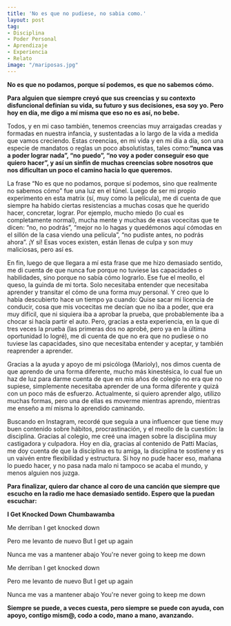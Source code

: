 ```yaml
---
title: 'No es que no pudiese, no sabia como.'
layout: post
tag:
- Disciplina
- Poder Personal
- Aprendizaje
- Experiencia
- Relato
image: "/mariposas.jpg"
---
```


**No es que no podamos, porque sí podemos, es que no sabemos cómo.**

**Para alguien que siempre creyó que sus creencias y su contexto disfuncional definían su vida, su futuro y sus decisiones, esa soy yo. Pero hoy en día, me digo a mí misma que eso no es así, no bebe.**

Todos, y en mi caso también, tenemos creencias muy arraigadas creadas y formadas en nuestra infancia, y sustentadas a lo largo de la vida a medida que vamos creciendo. Estas creencias, en mi vida y en mi día a día, son una especie de mandatos o reglas un poco absolutistas, tales como:**“nunca vas a poder lograr nada”, “no puedo”, “no voy a poder conseguir eso que quiero hacer”, y así un sinfín de muchas creencias sobre nosotros que nos dificultan un poco el camino hacia lo que queremos.**

La frase “No es que no podamos, porque sí podemos, sino que realmente no sabemos cómo” fue una luz en el túnel. Luego de ser mi propio experimento en esta matrix (sí, muy como la película), me di cuenta de que siempre ha habido ciertas resistencias a muchas cosas que he querido hacer, concretar, lograr. Por ejemplo, mucho miedo (lo cual es completamente normal), mucha mente y muchas de esas vocecitas que te dicen: “no, no podrás”, “mejor no lo hagas y quedémonos aquí cómodas en el sillón de la casa viendo una película”, “no pudiste antes, no podrás ahora”. ¡Y sí! Esas voces existen, están llenas de culpa y son muy maliciosas, pero así es.

En fin, luego de que llegara a mí esta frase que me hizo demasiado sentido, me di cuenta de que nunca fue porque no tuviese las capacidades o habilidades, sino porque no sabía cómo lograrlo. Ese fue el meollo, el queso, la guinda de mi torta. Solo necesitaba entender que necesitaba aprender y transitar el cómo de una forma muy personal. Y creo que lo había descubierto hace un tiempo ya cuando:
Quise sacar mi licencia de conducir, cosa que mis vocecitas me decían que no iba a poder, que era muy difícil, que ni siquiera iba a aprobar la prueba, que probablemente iba a chocar si hacía partir el auto. Pero, gracias a esta experiencia, en la que di tres veces la prueba (las primeras dos no aprobé, pero ya en la última oportunidad lo logré), me di cuenta de que no era que no pudiese o no tuviese las capacidades, sino que necesitaba entender y aceptar, y también reaprender a aprender.

Gracias a la ayuda y apoyo de mi psicóloga (Marioly), nos dimos cuenta de que aprendo de una forma diferente, mucho más kinestésica, lo cual fue un haz de luz para darme cuenta de que en mis años de colegio no era que no supiese, simplemente necesitaba aprender de una forma diferente y quizá con un poco más de esfuerzo. Actualmente, si quiero aprender algo, utilizo muchas formas, pero una de ellas es moverme mientras aprendo, mientras me enseño a mí misma lo aprendido caminando.

Buscando en Instagram, recordé que seguía a una influencer que tiene muy buen contenido sobre hábitos, procrastinación, y el meollo de la cuestión: la disciplina. Gracias al colegio, me creé una imagen sobre la disciplina muy castigadora y culpadora. Hoy en día, gracias al contenido de Patti Macías, me doy cuenta de que la disciplina es tu amiga, la disciplina te sostiene y es un vaivén entre flexibilidad y estructura. Si hoy no pude hacer eso, mañana lo puedo hacer, y no pasa nada malo ni tampoco se acaba el mundo, y menos alguien nos juzga.

**Para finalizar, quiero dar chance al coro de una canción que siempre que escucho en la radio me hace demasiado sentido. Espero que la puedan escuchar:**

**I Get Knocked Down**
**Chumbawamba**

Me derriban
I get knocked down

Pero me levanto de nuevo
But I get up again

Nunca me vas a mantener abajo
You're never going to keep me down

Me derriban
I get knocked down

Pero me levanto de nuevo
But I get up again

Nunca me vas a mantener abajo
You're never going to keep me down



**Siempre se puede, a veces cuesta, pero siempre se puede con ayuda, con apoyo, contigo mism@, codo a codo, mano a mano, avanzando.**
